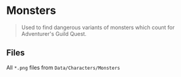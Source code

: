# Monsters

> Used to find dangerous variants of monsters which count for Adventurer's Guild Quest.

## Files

All `*.png` files from `Data/Characters/Monsters`
